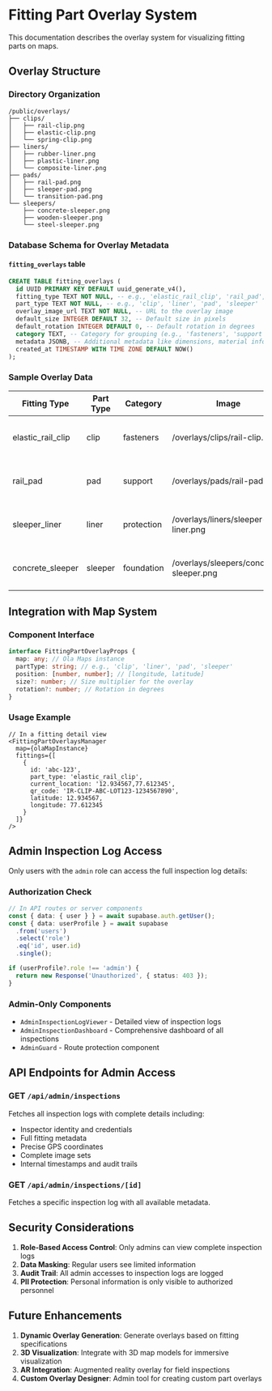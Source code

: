 # Fitting Part Overlay System

This documentation describes the overlay system for visualizing fitting parts on maps.

## Overlay Structure

### Directory Organization
```
/public/overlays/
├── clips/
│   ├── rail-clip.png
│   ├── elastic-clip.png
│   └── spring-clip.png
├── liners/
│   ├── rubber-liner.png
│   ├── plastic-liner.png
│   └── composite-liner.png
├── pads/
│   ├── rail-pad.png
│   ├── sleeper-pad.png
│   └── transition-pad.png
└── sleepers/
    ├── concrete-sleeper.png
    ├── wooden-sleeper.png
    └── steel-sleeper.png
```

### Database Schema for Overlay Metadata

#### `fitting_overlays` table
```sql
CREATE TABLE fitting_overlays (
  id UUID PRIMARY KEY DEFAULT uuid_generate_v4(),
  fitting_type TEXT NOT NULL, -- e.g., 'elastic_rail_clip', 'rail_pad', etc.
  part_type TEXT NOT NULL, -- e.g., 'clip', 'liner', 'pad', 'sleeper'
  overlay_image_url TEXT NOT NULL, -- URL to the overlay image
  default_size INTEGER DEFAULT 32, -- Default size in pixels
  default_rotation INTEGER DEFAULT 0, -- Default rotation in degrees
  category TEXT, -- Category for grouping (e.g., 'fasteners', 'support')
  metadata JSONB, -- Additional metadata like dimensions, material info
  created_at TIMESTAMP WITH TIME ZONE DEFAULT NOW()
);
```

### Sample Overlay Data

| Fitting Type | Part Type | Category | Image | Size | Rotation | Metadata |
|--------------|-----------|----------|-------|------|----------|----------|
| elastic_rail_clip | clip | fasteners | /overlays/clips/rail-clip.png | 32 | 0 | {"material": "steel", "dimensions": "50x20mm"} |
| rail_pad | pad | support | /overlays/pads/rail-pad.png | 40 | 0 | {"material": "rubber", "thickness": "10mm"} |
| sleeper_liner | liner | protection | /overlays/liners/sleeper-liner.png | 36 | 0 | {"material": "polyurethane", "width": "120mm"} |
| concrete_sleeper | sleeper | foundation | /overlays/sleepers/concrete-sleeper.png | 64 | 0 | {"material": "concrete", "length": "2600mm"} |

## Integration with Map System

### Component Interface
```typescript
interface FittingPartOverlayProps {
  map: any; // Ola Maps instance
  partType: string; // e.g., 'clip', 'liner', 'pad', 'sleeper'
  position: [number, number]; // [longitude, latitude]
  size?: number; // Size multiplier for the overlay
  rotation?: number; // Rotation in degrees
}
```

### Usage Example
```tsx
// In a fitting detail view
<FittingPartOverlaysManager 
  map={olaMapInstance}
  fittings={[
    {
      id: 'abc-123',
      part_type: 'elastic_rail_clip',
      current_location: '12.934567,77.612345',
      qr_code: 'IR-CLIP-ABC-LOT123-1234567890',
      latitude: 12.934567,
      longitude: 77.612345
    }
  ]}
/>
```

## Admin Inspection Log Access

Only users with the `admin` role can access the full inspection log details:

### Authorization Check
```typescript
// In API routes or server components
const { data: { user } } = await supabase.auth.getUser();
const { data: userProfile } = await supabase
  .from('users')
  .select('role')
  .eq('id', user.id)
  .single();

if (userProfile?.role !== 'admin') {
  return new Response('Unauthorized', { status: 403 });
}
```

### Admin-Only Components
- `AdminInspectionLogViewer` - Detailed view of inspection logs
- `AdminInspectionDashboard` - Comprehensive dashboard of all inspections
- `AdminGuard` - Route protection component

## API Endpoints for Admin Access

### GET `/api/admin/inspections`
Fetches all inspection logs with complete details including:
- Inspector identity and credentials
- Full fitting metadata
- Precise GPS coordinates
- Complete image sets
- Internal timestamps and audit trails

### GET `/api/admin/inspections/[id]`
Fetches a specific inspection log with all available metadata.

## Security Considerations

1. **Role-Based Access Control**: Only admins can view complete inspection logs
2. **Data Masking**: Regular users see limited information
3. **Audit Trail**: All admin accesses to inspection logs are logged
4. **PII Protection**: Personal information is only visible to authorized personnel

## Future Enhancements

1. **Dynamic Overlay Generation**: Generate overlays based on fitting specifications
2. **3D Visualization**: Integrate with 3D map models for immersive visualization
3. **AR Integration**: Augmented reality overlay for field inspections
4. **Custom Overlay Designer**: Admin tool for creating custom part overlays